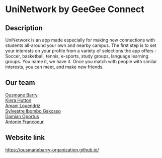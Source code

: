 # UniNetwork by GeeGee Connect
## Description
UniNetwork is an app made especially for making new connections with students all-around your own and nearby campus. The first step is to set your interests on your profile from a variety of selections the app offers : Soccer, basketball, tennis, e-sports, study groups, language learning groups. You name it, we have it. Once you match with people with similar interests, you can meet, and make new friends.
## Our team
[Ousmane Barry](https://github.com/aousmanebarry)<br/>
[Kiera Hutton](https://github.com/KHutton1)<br/>
[Amani Louendriz](https://github.com/AmaniLouendriz)<br/>
[Sylvestre Ibombo Gakosso](https://github.com/Sylviedistribution)<br/>
[Damian Oportus](https://github.com/DamianOportus)<br/>
[Antonin Francoeur](https://github.com/antoninfrancoeur)<br/>

## Website link
https://ousmanebarry-organization.github.io/
